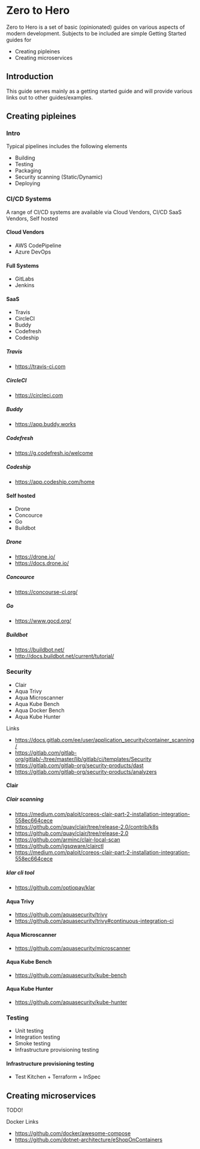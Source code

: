 # Zero to Hero
Zero to Hero is a set of basic (opinionated) guides on various aspects of modern development. Subjects to be included are simple Getting Started guides for
* Creating pipleines
* Creating microservices

## Introduction
This guide serves mainly as a getting started guide and will provide various links out to other guides/examples.

## Creating pipleines

### Intro
Typical pipelines includes the following elements
* Building
* Testing
* Packaging
* Security scanning (Static/Dynamic)
* Deploying

### CI/CD Systems
A range of CI/CD systems are available via Cloud Vendors, CI/CD SaaS Vendors, Self hosted

#### Cloud Vendors
* AWS CodePipeline
* Azure DevOps

#### Full Systems
* GitLabs
* Jenkins

#### SaaS
* Travis
* CircleCI
* Buddy
* Codefresh
* Codeship

##### Travis
* https://travis-ci.com

##### CircleCI
* https://circleci.com

##### Buddy
* https://app.buddy.works

##### Codefresh
* https://g.codefresh.io/welcome

##### Codeship
* https://app.codeship.com/home

#### Self hosted
* Drone
* Concource
* Go
* Buildbot

##### Drone

* https://drone.io/
* https://docs.drone.io/

##### Concource

* https://concourse-ci.org/

##### Go

* https://www.gocd.org/

##### Buildbot

* https://buildbot.net/
* http://docs.buildbot.net/current/tutorial/

### Security
* Clair
* Aqua Trivy
* Aqua Microscanner
* Aqua Kube Bench
* Aqua Docker Bench
* Aqua Kube Hunter

Links
* https://docs.gitlab.com/ee/user/application_security/container_scanning/
* https://gitlab.com/gitlab-org/gitlab/-/tree/master/lib/gitlab/ci/templates/Security
* https://gitlab.com/gitlab-org/security-products/dast
* https://gitlab.com/gitlab-org/security-products/analyzers

#### Clair

##### Clair scanning

* https://medium.com/paloit/coreos-clair-part-2-installation-integration-558ec664cece
* https://github.com/quay/clair/tree/release-2.0/contrib/k8s
* https://github.com/quay/clair/tree/release-2.0
* https://github.com/arminc/clair-local-scan
* https://github.com/jgsqware/clairctl
* https://medium.com/paloit/coreos-clair-part-2-installation-integration-558ec664cece

##### klar cli tool
* https://github.com/optiopay/klar


#### Aqua Trivy
* https://github.com/aquasecurity/trivy
* https://github.com/aquasecurity/trivy#continuous-integration-ci

#### Aqua Microscanner
* https://github.com/aquasecurity/microscanner

#### Aqua Kube Bench
* https://github.com/aquasecurity/kube-bench

#### Aqua Kube Hunter
* https://github.com/aquasecurity/kube-hunter

### Testing
* Unit testing
* Integration testing
* Smoke testing
* Infrastructure provisioning testing

#### Infrastructure provisioning testing
* Test Kitchen + Terraform + InSpec

## Creating microservices
TODO!

Docker Links
* https://github.com/docker/awesome-compose
* https://github.com/dotnet-architecture/eShopOnContainers


